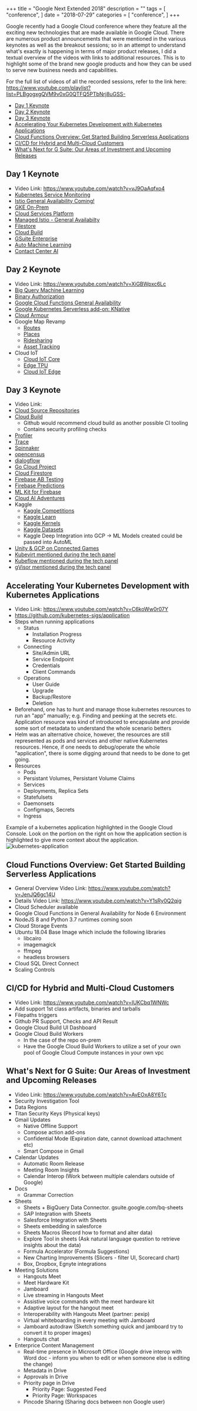 +++
title = "Google Next Extended 2018"
description = ""
tags = [
    "conference",
]
date = "2018-07-29"
categories = [
    "conference",
]
+++

Google recently had a Google Cloud conference where they feature all the exciting new technologies that are made available in Google Cloud. There are numerous product announcements that were mentioned in the various keynotes as well as the breakout sessions; so in an attempt to understand what's exactly is happening in terms of major product releases, I did a textual overview of the videos with links to additional resources. This is to highlight some of the brand new google products and how they can be used to serve new business needs and capabilities.

For the full list of videos of all the recorded sessions, refer to the link here:  
https://www.youtube.com/playlist?list=PLBgogxgQVM9v0xG0QTFQ5PTbNrj8uGSS-

- [Day 1 Keynote](#day-1-keynote)
- [Day 2 Keynote](#day-2-keynote)
- [Day 3 Keynote](#day-3-keynote)
- [Accelerating Your Kubernetes Development with Kubernetes Applications](#accelerating-your-kubernetes-development-with-kubernetes-applications)
- [Cloud Functions Overview: Get Started Building Serverless Applications](#cloud-functions-overview-get-started-building-serverless-applications)
- [CI/CD for Hybrid and Multi-Cloud Customers](#cicd-for-hybrid-and-multi-cloud-customers)
- [What's Next for G Suite: Our Areas of Investment and Upcoming Releases](#whats-next-for-g-suite-our-areas-of-investment-and-upcoming-releases)

## Day 1 Keynote

- Video Link: https://www.youtube.com/watch?v=vJ9OaAqfxo4
- [Kubernetes Service Monitoring](https://cloud.google.com/service-monitoring/)
- [Istio General Availability Coming!](https://istio.io/)
- [GKE On-Prem](https://cloud.google.com/gke-on-prem/)
- [Cloud Services Platform](https://cloudplatform.googleblog.com/2018/07/cloud-services-platform-bringing-the-best-of-the-cloud-to-you.html)
- [Managed Istio - General Availabilty](https://istio.io/docs/concepts/what-is-istio/overview/)
- [Filestore](https://cloud.google.com/firestore/)
- [Cloud Build](https://cloud.google.com/cloud-build/)
- [GSuite Enterprise](https://gsuite.google.com/pricing.html)
- [Auto Machine Learning](https://cloud.google.com/automl/)
- [Contact Center AI](https://cloud.google.com/solutions/contact-center/)

## Day 2 Keynote

- Video Link: https://www.youtube.com/watch?v=XiGBWpxc6Lc
- [Big Query Machine Learning](https://ai.googleblog.com/2018/07/machine-learning-in-google-bigquery.html)
- [Binary Authorization](https://cloud.google.com/binary-authorization/)
- [Google Cloud Functions General Availability](https://cloud.google.com/functions/docs/release-notes)
- [Google Kubernetes Serverless add-on: KNative](https://cloud.google.com/knative/)
- [Cloud Armour](https://cloud.google.com/armor/)
- Google Map Revamp
  - [Routes](https://cloud.google.com/maps-platform/routes/)
  - [Places](https://cloud.google.com/maps-platform/places/)
  - [Ridesharing](https://cloud.google.com/maps-platform/ridesharing/)
  - [Asset Tracking](https://cloud.google.com/maps-platform/asset-tracking/)
- Cloud IoT
  - [Cloud IoT Core](https://cloud.google.com/iot-core/)
  - [Edge TPU](https://cloud.google.com/edge-tpu/)
  - [Cloud IoT Edge](https://cloud.google.com/iot-edge/)

## Day 3 Keynote

- Video Link:
- [Cloud Source Repositories](https://cloud.google.com/source-repositories/)
- [Cloud Build](https://cloud.google.com/cloud-build/)
  - Github would recommend cloud build as another possible CI tooling
  - Contains security profiling checks
- [Profiler](https://cloud.google.com/profiler/)
- [Trace](https://cloud.google.com/trace/)
- [Spinnaker](https://www.spinnaker.io/)
- [opencensus](https://opencensus.io/)
- [dialogflow](https://dialogflow.com/)
- [Go Cloud Project](https://github.com/google/go-cloud)
- [Cloud Firestore](https://firebase.google.com/docs/firestore/)
- [Firebase AB Testing](https://firebase.google.com/docs/ab-testing/)
- [Firebase Predictions](https://firebase.google.com/docs/predictions/)
- [ML Kit for Firebase](https://firebase.google.com/products/ml-kit/)
- [Cloud AI Adventures](https://www.youtube.com/playlist?list=PLIivdWyY5sqJxnwJhe3etaK7utrBiPBQ2)
- Kaggle
  - [Kaggle Competitions](https://www.kaggle.com/competitions)
  - [Kaggle Learn](https://www.kaggle.com/learn/overview)
  - [Kaggle Kernels](https://www.kaggle.com/kernels)
  - [Kaggle Datasets](https://www.kaggle.com/datasets)
  - Kaggle Deep Integration into GCP -> ML Models created could be passed into AutoML
- [Unity & GCP on Connected Games](https://unity3d.com/connectedgames)
- [Kubevirt mentioned during the tech panel](http://kubevirt.io/)
- [Kubeflow mentioned during the tech panel](https://github.com/kubeflow/kubeflow)
- [gVisor mentioned during the tech panel](https://github.com/google/gvisor)

## Accelerating Your Kubernetes Development with Kubernetes Applications

- Video Link: https://www.youtube.com/watch?v=C6koWw0r07Y
- https://github.com/kubernetes-sigs/application
- Steps when running applications
  - Status
    - Installation Progress
    - Resource Activity
  - Connecting
    - Site/Admin URL
    - Service Endpoint
    - Credentials
    - Client Commands
  - Operations
    - User Guide
    - Upgrade
    - Backup/Restore
    - Deletion
- Beforehand, one has to hunt and manage those kubernetes resources to run an "app" manually; e.g. Finding and peeking at the secrets etc. Application resource was kind of introduced to encapsulate and provide some sort of metadata to understand the whole scenario betters
- Helm was an alternative choice, however, the resources are still represented as pods and services and other native Kubernetes resources. Hence, if one needs to debug/operate the whole "application", there is some digging around that needs to be done to get going.
- Resources
  - Pods
  - Persistant Volumes, Persistant Volume Claims
  - Services
  - Deployments, Replica Sets
  - Statefulsets
  - Daemonsets
  - Configmaps, Secrets
  - Ingress

Example of a kubernetes application highlighted in the Google Cloud Console. Look on the portion on the right on how the application section is highlighted to give more context about the application.
![kubernetes-application](/20180729_googleNext2018/kubernetes-application.png)

## Cloud Functions Overview: Get Started Building Serverless Applications

- General Overview Video Link: https://www.youtube.com/watch?v=JenJQ6gc14U
- Details Video Link: https://www.youtube.com/watch?v=Y1sRy0Q2qig
- Cloud Scheduler available
- Google Cloud Functions in General Availability for Node 6 Environment
- NodeJS 8 and Python 3.7 runtimes coming soon
- Cloud Storage Events
- Ubuntu 18.04 Base Image which include the following libraries
  - libcairo
  - imagemagick
  - ffmpeg
  - headless browsers
- Cloud SQL Direct Connect
- Scaling Controls

## CI/CD for Hybrid and Multi-Cloud Customers

- Video Link: https://www.youtube.com/watch?v=IUKCbq1WNWc
- Add support 1st class artifacts, binaries and tarballs
- Filepaths triggers
- Github PR Support, Checks and API Result
- Google Cloud Build UI Dashboard
- Google Cloud Build Workers
  - In the case of the repo on-prem
  - Have the Google Cloud Build Workers to utilize a set of your own pool of Google Cloud Compute instances in your own vpc

## What's Next for G Suite: Our Areas of Investment and Upcoming Releases

- Video Link: https://www.youtube.com/watch?v=AvEOxA8Y6Tc
- Security Investigation Tool
- Data Regions
- Titan Security Keys (Physical keys)
- Gmail Updates
  - Native Offline Support
  - Compose action add-ons
  - Confidential Mode (Expiration date, cannot download attachment etc)
  - Smart Compose in Gmail
- Calendar Updates
  - Automatic Room Release
  - Meeting Room Insights
  - Calendar Interop (Work between multiple calendars outside of Google)
- Docs
  - Grammar Correction
- Sheets
  - Sheets + BigQuery Data Connector. gsuite.google.com/bq-sheets
  - SAP Integration with Sheets
  - Salesforce Integration with Sheets
  - Sheets embedding in salesforce
  - Sheets Macros (Record how to format and alter data)
  - Explore Tool in sheets (Ask natural language question to retrieve insights about the data)
  - Formula Accelerator (Formula Suggestions)
  - New Charting Improvements (Slicers - filter UI, Scorecard chart)
  - Box, Dropbox, Egnyte integrations
- Meeting Solutions
  - Hangouts Meet
  - Meet Hardware Kit
  - Jamboard
  - Live streaming in Hangouts Meet
  - Assistive voice commands with the meet hardware kit
  - Adaptive layout for the hangout meet
  - Interoperability with Hangouts Meet (partner: pexip)
  - Virtual whiteboarding in every meeting with Jamboard
  - Jamboard autodraw (Sketch something quick and jamboard try to convert it to proper images)
  - Hangouts chat
- Enterprice Content Management
  - Real-time presence in Microsoft Office (Google drive interop with Word doc - inform you when to edit or when someone else is editing the change)
  - Metadata in Drive
  - Approvals in Drive
  - Priority page in Drive
    - Priority Page: Suggested Feed
    - Priority Page: Workspaces
  - Pincode Sharing (Sharing docs between non Google user)
